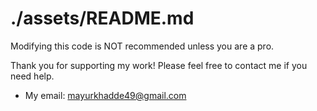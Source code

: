 # ./assets/README.md

Modifying this code is NOT recommended unless you are a pro.

Thank you for supporting my work! Please feel free to contact me if you need help.

- My email: mayurkhadde49@gmail.com
